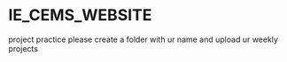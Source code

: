 # IE_CEMS_WEBSITE
project practice 
please create a folder with ur name and upload ur weekly projects